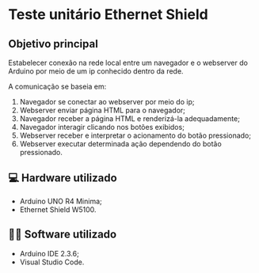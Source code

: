 # Teste unitário Ethernet Shield

## Objetivo principal

Estabelecer conexão na rede local entre um navegador e o webserver do Arduino por meio de um ip conhecido dentro da rede. 

A comunicação se baseia em:
1. Navegador se conectar ao webserver por meio do ip;
2. Webserver enviar página HTML para o navegador;
3. Navegador receber a página HTML e renderizá-la adequadamente;
4. Navegador interagir clicando nos botões exibidos;
5. Webserver receber e interpretar o acionamento do botão pressionado;
6. Webserver executar determinada ação dependendo do botão pressionado.

## 💻 Hardware utilizado

- Arduino UNO R4 Minima;
- Ethernet Shield W5100.

## 👨‍💻 Software utilizado

- Arduino IDE 2.3.6;
- Visual Studio Code.
